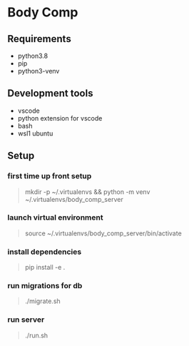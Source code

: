 # Body Comp

## Requirements
- python3.8
- pip
- python3-venv

## Development tools
- vscode
- python extension for vscode
- bash
- wsl1 ubuntu

## Setup

### first time up front setup
> mkdir -p ~/.virtualenvs && python -m venv ~/.virtualenvs/body_comp_server

### launch virtual environment
> source ~/.virtualenvs/body_comp_server/bin/activate

### install dependencies
> pip install -e .

### run migrations for db
> ./migrate.sh

### run server
> ./run.sh


